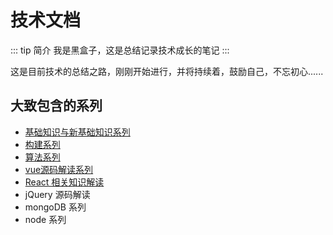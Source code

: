 # 技术文档

::: tip 简介
  我是黑盒子，这是总结记录技术成长的笔记
:::

这是目前技术的总结之路，刚刚开始进行，并将持续着，鼓励自己，不忘初心......

## 大致包含的系列

+ [基础知识与新基础知识系列](/basic/)
+ [构建系列](/tools/)
+ [算法系列](/LeetCode/)
+ [vue源码解读系列](/vue-resource/)
+ [React 相关知识解读](/react/)
+ jQuery 源码解读
+ mongoDB 系列
+ node 系列

